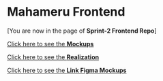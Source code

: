# Mahameru Frontend

[You are now in the page of **Sprint-2 Frontend Repo**]

[Click here to see the **Mockups**](https://github.com/DhiaReza/MahameruFrontend/tree/Sprint-6/Mockups)

[Click here to see the **Realization**](https://github.com/DhiaReza/MahameruFrontend/tree/Sprint-6/Realization)

[Click here to see the **Link Figma Mockups**](https://www.figma.com/file/EFbCpS1Ga9q1X9QhQbGCVj/MOCKUP-CHANNEL?node-id=0%3A1&t=19kIfXt0ScQst04Y-0)

